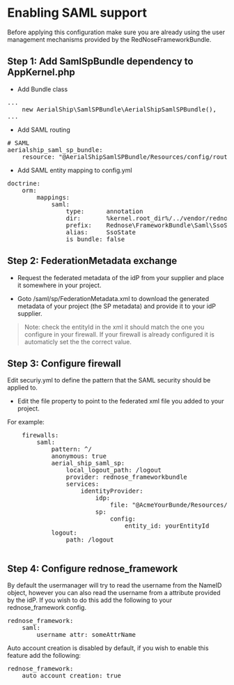 Enabling SAML support
===================

Before applying this configuration make sure you are already using the user management
mechanisms provided by the RedNoseFrameworkBundle.

Step 1: Add SamlSpBundle dependency to AppKernel.php
----------------------------------------------------
- Add Bundle class
<pre>
...
    new AerialShip\SamlSPBundle\AerialShipSamlSPBundle(),
...
</pre>

- Add SAML routing
<pre>
# SAML
aerialship_saml_sp_bundle:
    resource: "@AerialShipSamlSPBundle/Resources/config/routing.yml"
</pre>

- Add SAML entity mapping to config.yml
<pre>
doctrine:
    orm:
        mappings:
            saml:
                type:      annotation
                dir:       %kernel.root_dir%/../vendor/rednose/framework-bundle/Rednose/FrameworkBundle/Saml
                prefix:    Rednose\FrameworkBundle\Saml\SsoState
                alias:     SsoState
                is_bundle: false
</pre>

Step 2: FederationMetadata exchange
-----------------------------------

- Request the federated metadata of the idP from your supplier and place it somewhere in your project.

- Goto /saml/sp/FederationMetadata.xml to download the generated metadata of your project (the SP metadata) and provide it to your idP supplier.
> Note: check the entityId in the xml it should match the one you configure in your firewall. If your firewall is already configured it is automaticly set the the correct value.


Step 3: Configure firewall
--------------------------

Edit securiy.yml to define the pattern that the SAML security should be applied to.

- Edit the file property to point to the federated xml file you added to your project.

For example:
<pre>
    firewalls:
        saml:
            pattern: ^/
            anonymous: true
            aerial_ship_saml_sp:
                local_logout_path: /logout
                provider: rednose_frameworkbundle
                services:
                    identityProvider:
                        idp:
                            file: "@AcmeYourBunde/Resources/config/idp-FederationMetadata.xml"
                        sp:
                            config:
                                entity_id: yourEntityId
            logout:
                path: /logout

</pre>

Step 4: Configure rednose_framework
-----------------------------------

By default the usermanager will try to read the username from the NameID object, however you can also read
the username from a attribute provided by the idP. If you wish to do this add the following to your rednose_framework config.

<pre>
rednose_framework:
    saml:
        username_attr: someAttrName
</pre>

Auto account creation is disabled by default, if you wish to enable this feature add the following:
<pre>
rednose_framework:
    auto_account_creation: true
</pre>
